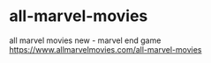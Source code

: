 # all-marvel-movies
all marvel movies new - marvel end game https://www.allmarvelmovies.com/all-marvel-movies
